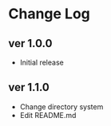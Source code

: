 # Change Log

## ver 1.0.0
- Initial release

## ver 1.1.0
- Change directory system
- Edit README.md
